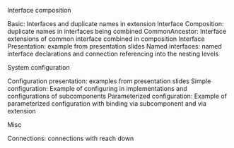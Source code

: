 Interface composition

Basic: Interfaces and duplicate names in extension
Interface Composition: duplicate names in interfaces being combined
CommonAncestor: Interface extensions of common interface combined in composition
Interface Presentation: example from presentation slides
Named interfaces: named interface declarations and connection referencing into the nesting levels

System configuration

Configuration presentation: examples from presentation slides
Simple configuration: Example of configuring in implementations and configurations of subcomponents
Parameterized configuration: Example of parameterized configuration with binding via subcomponent and via extension

Misc

Connections: connections with reach down